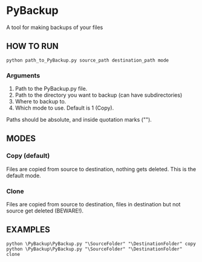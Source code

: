 # PyBackup
A tool for making backups of your files

## HOW TO RUN

```
python path_to_PyBackup.py source_path destination_path mode
```

### Arguments

1. Path to the PyBackup.py file.
2. Path to the directory you want to backup (can have subdirectories)
3. Where to backup to.
4. Which mode to use. Default is 1 (Copy).

Paths should be absolute, and inside quotation marks ("").

## MODES

### Copy (default)
Files are copied from source to destination, nothing gets deleted. This is the default mode.

### Clone
Files are copied from source to destination, files in destination but not source get deleted (BEWARE!).

## EXAMPLES
```
python \PyBackup\PyBackup.py "\SourceFolder" "\DestinationFolder" copy
python \PyBackup\PyBackup.py "\SourceFolder" "\DestinationFolder" clone
```

